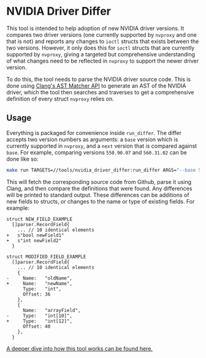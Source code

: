 # NVIDIA Driver Differ

This tool is intended to help adoption of new NVIDIA driver versions. It
compares two driver versions (one currently supported by `nvproxy` and one that
is not) and reports any changes to `ioctl` structs that exists between the two
versions. However, it only does this for `ioctl` structs that are currently
supported by `nvproxy`, giving a targeted but comprehensive understanding of
what changes need to be reflected in `nvproxy` to support the newer driver
version.

To do this, the tool needs to parse the NVIDIA driver source code. This is done
using
[Clang's AST Matcher API](https://clang.llvm.org/docs/LibASTMatchersReference.html)
to generate an AST of the NVIDIA driver, which the tool then searches and
traverses to get a comprehensive definition of every struct `nvproxy` relies on.

## Usage

Everything is packaged for convenience inside `run_differ`. The differ accepts
two version numbers as arguments: a `base` version which is currently supported
in `nvproxy`, and a `next` version that is compared against `base`. For example,
comparing versions `550.90.07` and `560.31.02` can be done like so:

```bash
make run TARGETS=//tools/nvidia_driver_differ:run_differ ARGS="--base 550.90.07 --next 560.31.02"
```

This will fetch the corresponding source code from Github, parse it using Clang,
and then compare the definitions that were found. Any differences will be
printed to standard output. These differences can be additions of new fields to
structs, or changes to the name or type of existing fields. For example:

```
struct NEW_FIELD_EXAMPLE
  []parser.RecordField{
    ... // 10 identical elements
+   s"bool newField1"
+   s"int newField2"
  }

struct MODIFIED_FIELD_EXAMPLE
  []parser.RecordField{
    ... // 10 identical elements
    {
-     Name:   "oldName",
+     Name:   "newName",
      Type:   "int",
      Offset: 36
    },
    {
      Name:   "arrayField",
-     Type:   "int[10]",
+     Type:   "int[12]",
      Offset: 40
    },
  }
```

[A deeper dive into how this tool works can be found here.](https://github.com/google/gvisor/blob/master/g3doc/proposals/nvidia_driver_differ.md)
